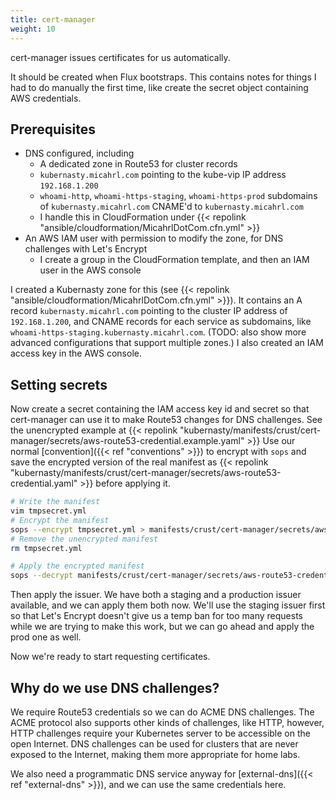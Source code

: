 ```yaml
---
title: cert-manager
weight: 10
---
```


cert-manager issues certificates for us automatically.

It should be created when Flux bootstraps.
This contains notes for things I had to do manually the first time,
like create the secret object containing AWS credentials.

## Prerequisites

* DNS configured, including
    * A dedicated zone in Route53 for cluster records
    * `kubernasty.micahrl.com` pointing to the kube-vip IP address `192.168.1.200`
    * `whoami-http`, `whoami-https-staging`, `whoami-https-prod` subdomains of `kubernasty.micahrl.com` CNAME'd to `kubernasty.micahrl.com`
    * I handle this in CloudFormation under {{< repolink "ansible/cloudformation/MicahrlDotCom.cfn.yml" >}}
* An AWS IAM user with permission to modify the zone, for DNS challenges with Let's Encrypt
    * I create a group in the CloudFormation template, and then an IAM user in the AWS console

I created a Kubernasty zone for this (see {{< repolink "ansible/cloudformation/MicahrlDotCom.cfn.yml" >}}).
It contains an A record `kubernasty.micahrl.com` pointing to the cluster IP address of `192.168.1.200`,
and CNAME records for each service as subdomains, like `whoami-https-staging.kubernasty.micahrl.com`.
(TODO: also show more advanced configurations that support multiple zones.)
I also created an IAM access key in the AWS console.

## Setting secrets

Now create a secret containing the IAM access key id and secret
so that cert-manager can use it to make Route53 changes for DNS challenges.
See the unencrypted example at
{{< repolink "kubernasty/manifests/crust/cert-manager/secrets/aws-route53-credential.example.yaml" >}}
Use our normal [convention]({{< ref "conventions" >}}) to encrypt with `sops`
and save the encrypted version of the real manifest as
{{< repolink "kubernasty/manifests/crust/cert-manager/secrets/aws-route53-credential.yaml" >}}
before applying it.

```sh
# Write the manifest
vim tmpsecret.yml
# Encrypt the manifest
sops --encrypt tmpsecret.yml > manifests/crust/cert-manager/secrets/aws-route53-credential.yaml
# Remove the unencrypted manifest
rm tmpsecret.yml

# Apply the encrypted manifest
sops --decrypt manifests/crust/cert-manager/secrets/aws-route53-credential.yaml | kubectl apply -f -
```

Then apply the issuer.
We have both a staging and a production issuer available,
and we can apply them both now.
We'll use the staging issuer first so that Let's Encrypt doesn't give us a temp ban for too many requests
while we are trying to make this work,
but we can go ahead and apply the prod one as well.

Now we're ready to start requesting certificates.

## Why do we use DNS challenges?

We require Route53 credentials so we can do ACME DNS challenges.
The ACME protocol also supports other kinds of challenges, like HTTP,
however, HTTP challenges require your Kubernetes server to be accessible on the open Internet.
DNS challenges can be used for clusters that are never exposed to the Internet,
making them more appropriate for home labs.

We also need a programmatic DNS service anyway for
[external-dns]({{< ref "external-dns" >}}),
and we can use the same credentials here.
